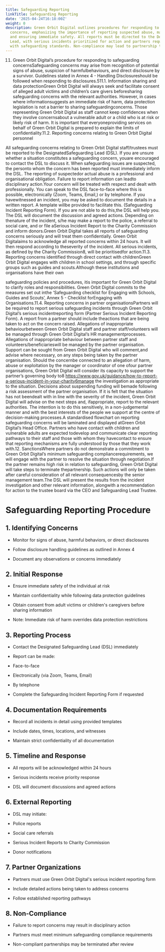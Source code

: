 ```yaml
---
title: Safeguarding Reporting
linkTitle: Safeguarding Reporting
date: '2025-04-24T16:18:00Z'
weight: 0
description: Green Orbit Digital outlines procedures for responding to safeguarding
  concerns, emphasizing the importance of reporting suspected abuse, maintaining confidentiality,
  and ensuring immediate safety. All reports must be directed to the Designated Safeguarding
  Lead, with serious incidents prioritized for action and partners required to comply
  with safeguarding standards. Non-compliance may lead to partnership termination.
---
```



11. Green Orbit Digital’s procedure for responding to safeguarding concernsSafeguarding concerns may arise from recognition of potential signs of abuse, suspicion of harmfulbehaviours, and direct disclosure by a survivor. Guidelines stated in Annex 4 - Handling Disclosureshould be followed when responding to disclosures.511.1. Information sharing and data protectionGreen Orbit Digital will always seek and facilitate consent of alleged adult victims and children’s care givers beforesharing safeguarding concerns with the relevant authorities. However, in cases where informationsuggests an immediate risk of harm, data protection legislation is not a barrier to sharing safeguardingconcerns. Those representing Green Orbit Digital as staff cannot keep confidences when they involve concernsabout a vulnerable adult or a child who is at risk or likely risk of harm. It is important that everyoneproviding services on behalf of Green Orbit Digital is prepared to explain the limits of confidentiality.11.2. Reporting concerns relating to Green Orbit Digital personnel

All safeguarding concerns relating to Green Orbit Digital staff/trustees must be reported to the DesignatedSafeguarding Lead (DSL). If you are unsure whether a situation constitutes a safeguarding concern, youare encouraged to contact the DSL to discuss it. When safeguarding issues are suspected, the personto whom the concern has been reported must immediately inform the DSL. The reporting of suspectedor actual abuse is a professional and organisational obligation. Failure to report information can leadto disciplinary action.Your concern will be treated with respect and dealt with professionally. You can speak to the DSL face-to-face where this is possible, electronically (Zoom, Teams, Email,) or by telephone. If you havewitnessed an incident, you may be asked to document the details in a written report. A template willbe provided to facilitate this. (Safeguarding Incident Reporting Form). If you are not able to do this,the DSL will help you. The DSL will document the discussion and agreed actions. Depending on thenature of the incident, s/he may make a report to the police, a referral to social care, and or file aSerious Incident Report to the Charity Commission and inform donors.Green Orbit Digital takes all reports of safeguarding concerns seriously and will treat them confidentially. Green Orbit Digitalaims to acknowledge all reported concerns within 24 hours. It will then respond according to theseverity of the incident. All serious incidents, as defined by the Charity Commission8, will be prioritisedfor action.11.3. Reporting concerns identified through direct contact with childrenGreen Orbit Digital engages with children in school settings, and through specific groups such as guides and scouts.Although these institutions and organisations have their own

safeguarding policies and procedures, itis important for Green Orbit Digital to clarify roles and responsibilities. Green Orbit Digital commits to the measures set out inthe ‘Safeguarding checklist for Engaging with Schools, Guides and Scouts’, Annex 5 - Checklist forEngaging with Organisations.11.4. Reporting concerns in partner organisationsPartners will be required to report serious safeguarding incidents through Green Orbit Digital’s serious incidentreporting form (Partner Serious Incident Reporting Form). A report from a partner should include theactions that are being taken to act on the concern raised. Allegations of inappropriate behaviourbetween Green Orbit Digital staff and partner staff/volunteers will be managed through Green Orbit Digital’s HR managementprocesses. Allegations of inappropriate behaviour between partner staff and volunteers/beneficiarieswill be managed by the partner organisation. Support can be sought from Green Orbit Digital who will comment,and advise where necessary, on any steps being taken by the partner organisation. Should the concernbe connected to an allegation of harm, abuse or exploitation by the manager or coordinator of one ofour partner organisations, Green Orbit Digital will consider its capacity to support the partner’s governing body to8 https://www.gov.uk/guidance/how-to-report-a-serious-incident-in-your-charity6manage the investigation as appropriate to the situation. Decisions about suspending funding will bemade following a risk assessment of the partner organisation. If it is felt that the situation has not beendealt with in line with the severity of the incident, Green Orbit Digital will advise on the next steps and, ifappropriate, report to the relevant authorities. The intention is to do this sensitively, in a non-judgemental manner and with the best interests of the people we support at the centre of decision-making processes.A standardised flowchart on reporting safeguarding concerns will be laminated and displayed atGreen Orbit Digital’s Head Office. Partners who have contact with children and vulnerable adults are expected todevelop and communicate clear reporting pathways to their staff and those with whom they havecontact to ensure that reporting mechanisms are fully understood by those that they work with.12. SanctionsWhere partners do not demonstrate a commitment to Green Orbit Digital’s minimum safeguarding compliancerequirements, we will engage with the partner to resolve the situation through negotiation.If the partner remains high risk in relation to safeguarding, Green Orbit Digital will take steps to terminate thepartnership. Such actions will only be taken after careful consideration of all relevant consequencesby the senior management team.The DSL will present the results from the incident investigation and other relevant information, alongwith a recommendation for action to the trustee board via the CEO and Safeguarding Lead Trustee.



# Safeguarding Reporting Procedure

## 1. Identifying Concerns

- Monitor for signs of abuse, harmful behaviors, or direct disclosures

- Follow disclosure handling guidelines as outlined in Annex 4

- Document any observations or concerns immediately

## 2. Initial Response

- Ensure immediate safety of the individual at risk

- Maintain confidentiality while following data protection guidelines

- Obtain consent from adult victims or children's caregivers before sharing information

- Note: Immediate risk of harm overrides data protection restrictions

## 3. Reporting Process

- Contact the Designated Safeguarding Lead (DSL) immediately

- Report can be made:

- Face-to-face

- Electronically (via Zoom, Teams, Email)

- By telephone

- Complete the Safeguarding Incident Reporting Form if requested

## 4. Documentation Requirements

- Record all incidents in detail using provided templates

- Include dates, times, locations, and witnesses

- Maintain strict confidentiality of all documentation

## 5. Timeline and Response

- All reports will be acknowledged within 24 hours

- Serious incidents receive priority response

- DSL will document discussions and agreed actions

## 6. External Reporting

- DSL may initiate:

- Police reports

- Social care referrals

- Serious Incident Reports to Charity Commission

- Donor notifications

## 7. Partner Organizations

- Partners must use Green Orbit Digital's serious incident reporting form

- Include detailed actions being taken to address concerns

- Follow established reporting pathways

## 8. Non-Compliance

- Failure to report concerns may result in disciplinary action

- Partners must meet minimum safeguarding compliance requirements

- Non-compliant partnerships may be terminated after review

<!-- Unsupported block type: callout -->
